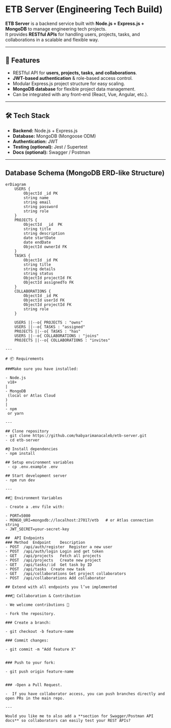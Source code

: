 # ETB Server (Engineering Tech Build)

**ETB Server** is a backend service built with **Node.js + Express.js + MongoDB** to manage engineering tech projects.  
It provides **RESTful APIs** for handling users, projects, tasks, and collaborations in a scalable and flexible way.  

---

## 📌 Features
- RESTful API for **users, projects, tasks, and collaborations**.  
- **JWT-based authentication** & role-based access control.  
- Modular Express.js project structure for easy scaling.  
- **MongoDB database** for flexible project data management.  
- Can be integrated with any front-end (React, Vue, Angular, etc.).  

---

## 🛠️ Tech Stack
- **Backend:** Node.js + Express.js  
- **Database:** MongoDB (Mongoose ODM)  
- **Authentication:** JWT  
- **Testing (optional):** Jest / Supertest  
- **Docs (optional):** Swagger / Postman  

---

##  Database Schema (MongoDB ERD-like Structure)

```mermaid
erDiagram
    USERS {
        ObjectId _id PK
        string name
        string email
        string password
        string role
    }
    PROJECTS {
        ObjectId  _id  PK
        string title
        string description
        date startDate
        date endDate
        ObjectId ownerId FK
    }
    TASKS {
        ObjectId _id PK
        string title
        string details
        string status
        ObjectId projectId FK
        ObjectId assignedTo FK
    }
    COLLABORATIONS {
        ObjectId _id PK
        ObjectId userId FK
        ObjectId projectId FK
        string role
    }

    USERS ||--o{ PROJECTS : "owns"
    USERS ||--o{ TASKS : "assigned"
    PROJECTS ||--o{ TASKS : "has"
    USERS ||--o{ COLLABORATIONS : "joins"
    PROJECTS ||--o{ COLLABORATIONS : "invites"

---

# 📦 Requirements

###Make sure you have installed:

- Node.js
 v18+
|
- MongoDB
 (local or Atlas Cloud
)
|
- npm
 or yarn

---

## Clone repository
- git clone https://github.com/habyarimanacaleb/etb-server.git
- cd etb-server

#@ Install dependencies
- npm install

## Setup environment variables
 - cp .env.example .env

## Start development server
- npm run dev

---

##🔑 Environment Variables

- Create a .env file with:

- PORT=5000
- MONGO_URI=mongodb://localhost:27017/etb   # or Atlas connection string
- JWT_SECRET=your-secret-key

##  API Endpoints
### Method	Endpoint	Description
- POST	/api/auth/register	Register a new user
- POST	/api/auth/login	Login and get token
- GET	/api/projects	Fetch all projects
- POST	/api/projects	Create new project
- GET	/api/tasks/:id	Get task by ID
- POST	/api/tasks	Create new task
- GET	/api/collaborations	Get project collaborators
- POST	/api/collaborations	Add collaborator

## Extend with all endpoints you l’ve implemented

###🤝 Collaboration & Contribution

- We welcome contributions 🚀

- Fork the repository.

### Create a branch:

- git checkout -b feature-name

### Commit changes:

- git commit -m "Add feature X"


### Push to your fork:

- git push origin feature-name


### -Open a Pull Request.

-  If you have collaborator access, you can push branches directly and open PRs in the main repo.

---
 
Would you like me to also add a **section for Swagger/Postman API docs** so collaborators can easily test your REST APIs?

